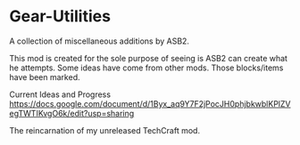 Gear-Utilities
==============

A collection of miscellaneous additions by ASB2.

This mod is created for the sole purpose of seeing is ASB2 can create what he attempts.
 Some ideas have come from other mods. Those blocks/items have been marked.
 
 Current Ideas and Progress
	https://docs.google.com/document/d/1Byx_aq9Y7F2jPocJH0phjbkwblKPlZVegTWTIKvgO6k/edit?usp=sharing
 
The reincarnation of my unreleased TechCraft mod.